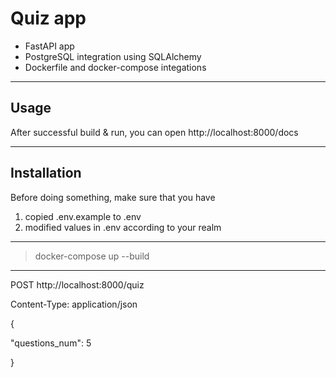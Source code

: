 # Quiz app


* FastAPI app 
* PostgreSQL integration using SQLAlchemy
* Dockerfile and docker-compose integations

---

## Usage

After successful build & run, you can open http://localhost:8000/docs

---

## Installation

Before doing something, make sure that you have

1. copied .env.example to .env
2. modified values in .env according to your realm

---

> docker-compose up --build
 
___

POST http://localhost:8000/quiz

Content-Type: application/json

{

  "questions_num": 5

}
